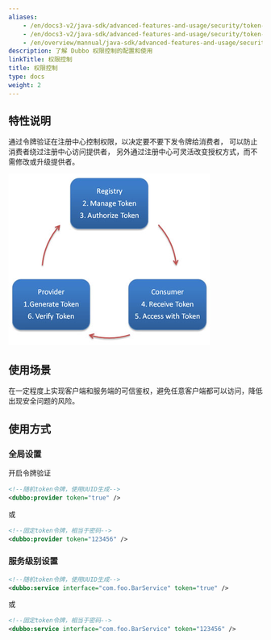 ```yaml
---
aliases:
    - /en/docs3-v2/java-sdk/advanced-features-and-usage/security/token-authorization/
    - /en/docs3-v2/java-sdk/advanced-features-and-usage/security/token-authorization/
    - /en/overview/mannual/java-sdk/advanced-features-and-usage/security/token-authorization/
description: 了解 Dubbo 权限控制的配置和使用
linkTitle: 权限控制
title: 权限控制
type: docs
weight: 2
---
```







## 特性说明

通过令牌验证在注册中心控制权限，以决定要不要下发令牌给消费者，
可以防止消费者绕过注册中心访问提供者，
另外通过注册中心可灵活改变授权方式，而不需修改或升级提供者。

![/user-guide/images/dubbo-token.jpg](/imgs/user/dubbo-token.jpg)

## 使用场景

在一定程度上实现客户端和服务端的可信鉴权，避免任意客户端都可以访问，降低出现安全问题的风险。

## 使用方式

### 全局设置

开启令牌验证

```xml
<!--随机token令牌，使用UUID生成-->
<dubbo:provider token="true" />
```

或

```xml
<!--固定token令牌，相当于密码-->
<dubbo:provider token="123456" />
```
### 服务级别设置

```xml
<!--随机token令牌，使用UUID生成-->
<dubbo:service interface="com.foo.BarService" token="true" />
```

或

```xml
<!--固定token令牌，相当于密码-->
<dubbo:service interface="com.foo.BarService" token="123456" />
```
